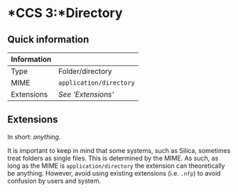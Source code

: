 # *CCS 3:*Directory

## Quick information

| Information |                           |
| ----------- | ------------------------- |
| Type        | Folder/directory          |
| MIME        | `application/directory`   |
| Extensions  | *See 'Extensions'*        |

## Extensions

In short: *anything*.

It is important to keep in mind that some systems, such as Silica, sometimes treat folders as single files. This is determined by the MIME. As such, as long as the MIME is `application/directory` the extension can theoretically be anything. However, avoid using existing extensions (i.e. `.nfp`) to avoid confusion by users and system.
